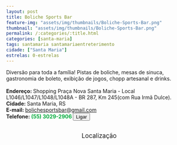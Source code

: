 ```yaml
---
layout: post
title: Boliche Sports Bar
feature-img: "assets/img/thumbnails/Boliche-Sports-Bar.png"
thumbnail: "assets/img/thumbnails/Boliche-Sports-Bar.png"
permalink: /:categories/:title.html
categories: [santa-maria]
tags: santamaria santamariaentreterimento
cidade: ["Santa Maria"]
estrelas: 0-estrelas
---
```

Diversão para toda a família! Pistas de boliche, mesas de sinuca, gastronomia de boleto, exibição de jogos, chopp artesanal e drinks.<!-- more --><br />
 <br/>
<b>Endereço: </b>Shopping Praça Nova Santa Maria - Local L1046/L1047/L1048/L1048A - BR 287, Km 245(com Rua Irmã Dulce).<br />
<b>Cidade: </b>Santa Maria, RS<br />
<b>E-mail: </b>bolichesportsbar@gmail.com<br />
<b>Telefone: <span style="color: #00ab3a;">(55) 3029-2906</span> <a href="tel:5530292906"><button class="ligar">Ligar</button></a></b><br />
<br />
<style>
      #map {
        height: 400px;
        width: 100%;
       }
    </style>

<div style="font-size: larger; text-align: center;">
Localização</div>
<div id="map">
<script>
      function initMap() {
        var uluru = {lat: -29.7075416, lng: -53.8296078};
        var map = new google.maps.Map(document.getElementById('map'), {
          zoom: 17,
          center: uluru
        });
        var marker = new google.maps.Marker({
          position: uluru,
          map: map
        });
      }
    </script>
    <script async="" defer="" src="https://maps.googleapis.com/maps/api/js?key=AIzaSyCck-jhcLX7iaqvW5q898KwuoSUBpG-7qE&callback=initMap">
    </script>
</div>
